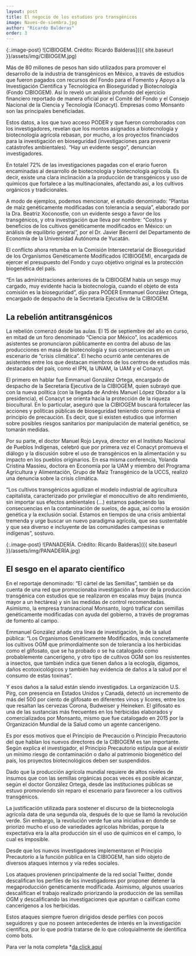```yaml
---
layout: post 
title: El negocio de los estudios pro transgénicos
image: Naves-de-siembra.jpg
author: "Ricardo Balderas"
order: 3
---
```


{:.image-post}
![CIBIOGEM. Crédito: Ricardo Balderas]({{ site.baseurl }}/assets/img/CIBIOGEM.jpg)

Más de 80 millones de pesos han sido utilizados para promover el desarrollo de la industria de transgénicos en México, a través de estudios que fueron pagados con recursos del Fondo para el Fomento y Apoyo a la Investigación Científica y Tecnológica en Bioseguridad y Biotecnología (Fondo CIBIOGEM). Así lo reveló un análisis profundo del ejercicio financiero reportado de manera oficial por el Comité del Fondo y el Consejo Nacional de la Ciencia y Tecnología (Conacyt). Empresas como Monsanto son las principales beneficiadas.

Estos datos, a los que tuvo acceso PODER y que fueron corroborados con los investigadores, revelan que los montos asignados a biotecnología y biotecnología agrícola rebasan, por mucho, a los proyectos financiados para la investigación en bioseguridad (investigaciones para prevenir catástrofes ambientales). “Hay un evidente sesgo”, denuncian investigadores.

En totalel 72% de las investigaciones pagadas con el erario fueron encaminadas al desarrollo de biotecnología y biotecnología agrícola. Es decir, existe una clara inclinación a la producción de transgénicos y uso de químicos que fortalece a las multinacionales, afectando así, a los cultivos orgánicos y tradicionales.

A modo de ejemplos, podemos mencionar, el estudio denominado: “Plantas de maíz genéticamente modificadas con tolerancia a sequía”, elaborado por la Dra. Beatriz Xoconostle, con un evidente sesgo a favor de los transgénicos, y otra investigación que lleva por nombre: “Costos y beneficios de los cultivos genéticamente modificados en México: un análisis de equilibrio general”, por el Dr. Javier Becerril del Departamento de Economía de la Universidad Autónoma de Yucatán.

El conflicto ahora retumba en la Comisión Intersecretarial de Bioseguridad de los Organismos Genéticamente Modificados (CIBIOGEM), encargada de ejercer el presupuesto del Fondo y cuyo objetivo original es la protección biogenética del país.

“En las administraciones anteriores de la CIBIOGEM había un sesgo muy cargado, muy evidente hacia la biotecnología, cuando el objeto de esta comisión es la bioseguridad”, dijo para PODER Emmanuel González Ortega, encargado de despacho de la Secretaría Ejecutiva de la CIBIOGEM.

## La rebelión antitransgénicos

La rebelión comenzó desde las aulas. El 15 de septiembre del año en curso, en mitad de un foro denominado “Ciencia por México”, los académicos asistentes se pronunciaron públicamente en contra del abuso de las producciones en masa de biotecnología y sus consecuencias en un escenario de “crisis climática”. El hecho ocurrió ante centenares de asistentes entre los que destacan miembros de los centros de estudios más destacados del país, como el IPN, la UNAM, la UAM y el Conacyt. 

El primero en hablar fue Emmanuel González Ortega, encargado de despacho de la Secretaría Ejecutiva de la CIBIOGEM, quien subrayó que con la nueva política (con la llegada de Andrés Manuel López Obrador a la presidencia), el Conacyt se orienta hacia la protección de la riqueza biocultural. En lo particular, aseguró que la CIBIOGEM buscará fortalecer las acciones y políticas públicas de bioseguridad teniendo como premisa el principio de precaución. Es decir, que si existen estudios que informen sobre posibles riesgos sanitarios por manipulación de material genético, se tomarán medidas.

Por su parte, el doctor Manuel Rojo Leyva, director en el Instituto Nacional de Pueblos Indígenas, celebró que por primera vez el Conacyt promueva el diálogo y la discusión sobre el uso de transgénicos en la alimentación y su impacto en los pueblos originarios. En esa misma conferencia, Yolanda Cristina Massieu, doctora en Economía por la UAM y miembro del Programa Agricultura y Alimentación, Grupo de Maíz Transgénico de la UCCS, realizó una denuncia sobre la crisis climática.

“Los cultivos transgénicos agudizan el modelo industrial de agricultura capitalista, caracterizado por privilegiar el monocultivo de alto rendimiento, sin importar sus efectos ambientales (…) estamos padeciendo las consecuencias en la contaminación de suelos, de agua, así como la erosión genética y la exclusión social. Estamos en tiempos de una crisis ambiental tremenda y urge buscar un nuevo paradigma agrícola, que sea sustentable y que sea diverso e incluyente de las comunidades campesinas e indígenas”, sostuvo.

{:.image-post}
![PANADERÍA. Crédito: Ricardo Balderas]({{ site.baseurl }}/assets/img/PANADERÍA.jpg)

## El sesgo en el aparato científico

En el reportaje denominado: “El cártel de las Semillas”, también se da cuenta de una red que promocionaba investigación a favor de la producción transgénica con estudios que se realizaron en escalas muy bajas (nunca mayor a un hectárea) y sin las medidas de control recomendadas. Asimismo, la empresa transnacional Monsanto, logró traficar con semillas genéticamente modificadas con ayuda del gobierno, a través de programas de fomento al campo.

Emmanuel González añade otra línea de investigación, la de la salud pública: “Los Organismos Genéticamente Modificados, más concretamente los cultivos OGM que primordialmente son de tolerancia a los herbicidas como el glifosato, que se ha probado o se ha catalogado como probablemente cancerígeno, y otro tipo de cultivos OGM son los resistentes a insectos, que también indica que tienen daños a la ecología, digamos, daños ecotoxicológicos y también hay evidencia de daños a la salud por el consumo de estas toxinas”.

Y esos daños a la salud están siendo investigados. La organización U.S. Pirg, con presencia en Estados Unidos y Canadá, detectó un incremento de más del 500 por ciento de glifosato en diferentes vinos y licores, entre los que resaltan las cervezas Corona, Budweiser y Heineken. El glifosato es una de las sustancias más frecuentes en los herbicidas elaborados y comercializados por Monsanto, mismo que fue catalogado en 2015 por la Organización Mundial de la Salud como un agente cancerígeno.

Es por esos motivos que el Principio de Precaución o Principio Precautorio del que hablan los nuevos directores de la CIBIOGEM es tan importante. Según explica el investigador, el Principio Precautorio estipula que al existir un mínimo riesgo de contaminación o daño al patrimonio biogenético del país, los proyectos biotecnológicos deben ser suspendidos.

Dado que la producción agrícola mundial requiere de altos niveles de insumos que con las semillas orgánicas pocas veces es posible alcanzar, según el doctor González Ortega, desde las instituciones públicas se estuvo promoviendo sin reparo el escenario para favorecer a los cultivos transgénicos.

La justificación utilizada para sostener el discurso de la biotecnología agrícola data de una segunda ola, después de lo que se llamó la revolución verde. Sin embargo, la revolución verde fue una iniciativa en donde se priorizó mucho el uso de variedades agrícolas híbridas, porque la expectativa era la alta producción sin el uso de químicos en el campo, lo cual es imposible.

Desde que los nuevos investigadores implementaron el Principio Precautorio a la función pública en la CIBIOGEM, han sido objeto de diversos ataques internos y vía redes sociales.

Los ataques provienen principalmente de la red social Twitter, donde descalifican los perfiles de los investigadores por proponer detener la megaproducción genéticamente modificada. Asimismo, algunos usuarios descalifican el trabajo realizado priorizando la producción de las semillas OGM y descalificando las investigaciones que apuntan o califican como cancerígenos a los herbicidas.

Estos ataques siempre fueron dirigidos desde perfiles con pocos seguidores y que no poseen antecedentes de interés en la investigación científica, por lo que podría tratarse de lo que coloquialmente de identifica como bots.



Para ver la nota completa *[da click aquí](https://www.rindecuentas.org/reportajes/2019/09/25/el-negocio-de-los-estudios-pro-transgenico/)


